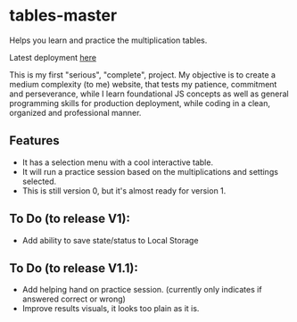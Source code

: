 # tables-master
Helps you learn and practice the multiplication tables.

Latest deployment [here](https://max-villafranca.github.io/tables-master/)

This is my first "serious", "complete", project.
My objective is to create a medium complexity (to me) website, that tests
my patience, commitment and perseverance, while I learn foundational JS concepts
as well as general programming skills for production deployment, while coding
in a clean, organized and professional manner.

## Features
- It has a selection menu with a cool interactive table.
- It will run a practice session based on the multiplications and settings selected.
- This is still version 0, but it's almost ready for version 1.

## To Do (to release V1):
- Add ability to save state/status to Local Storage

## To Do (to release V1.1):
- Add helping hand on practice session. (currently only indicates if answered correct or wrong)
- Improve results visuals, it looks too plain as it is.